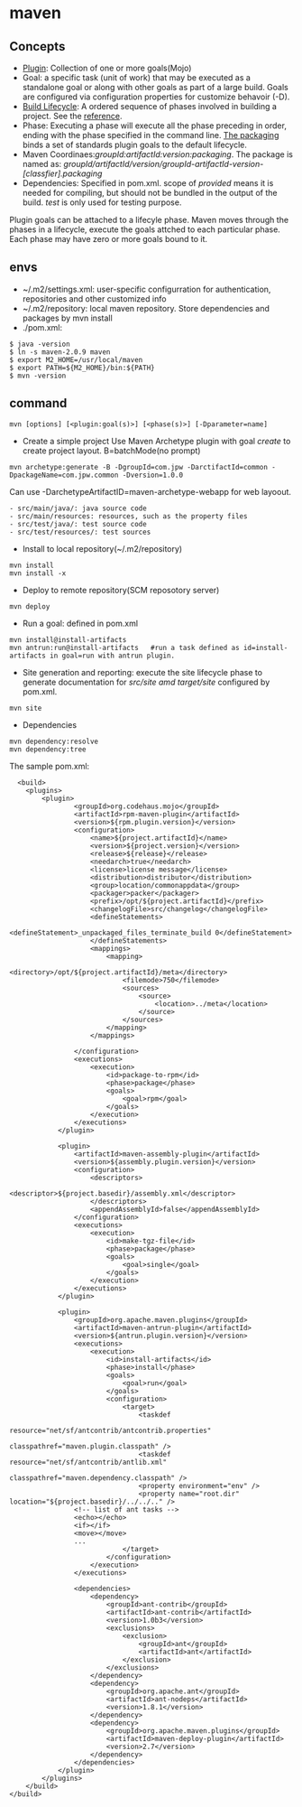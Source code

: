 # maven

## Concepts
- [Plugin](https://maven.apache.org/guides/introduction/introduction-to-plugins.html): Collection of one or more goals(Mojo)
- Goal: a specific task (unit of work) that may be executed as a standalone goal or along with other goals as part of a large build. Goals are configured via configuration properties for customize behavoir (-D).
- [Build Lifecycle](https://maven.apache.org/guides/introduction/introduction-to-the-lifecycle.html): A ordered sequence of phases involved in building a project. See the [reference](https://maven.apache.org/guides/introduction/introduction-to-the-lifecycle.html#Lifecycle_Reference).
- Phase: Executing a phase will execute all the phase preceding in order, ending with the phase specified in the command line. [The packaging](https://maven.apache.org/guides/introduction/introduction-to-the-lifecycle.html#Packaging) binds a set of standards plugin goals  to the default lifecycle.
- Maven Coordinaes:*groupId:artifactId:version:packaging*. The package is named as: *groupId/artifactId/version/groupId-artifactId-version-[classfier].packaging*
- Dependencies: Specified in pom.xml. scope of _provided_ means it is needed for compiling, but should not be bundled in the output of the build. _test_ is only used for testing purpose.

Plugin goals can be attached to a lifecyle phase. Maven moves through the phases in a lifecycle, execute the goals attched to each particular phase. Each phase may have zero or more goals bound to it.

## envs
- ~/.m2/settings.xml: user-specific configurration for authentication, repositories and other customized info
- ~/.m2/repository: local maven repository. Store dependencies and packages by mvn install
- ./pom.xml:
```
$ java -version
$ ln -s maven-2.0.9 maven
$ export M2_HOME=/usr/local/maven
$ export PATH=${M2_HOME}/bin:${PATH}
$ mvn -version
```

## command
```
mvn [options] [<plugin:goal(s)>] [<phase(s)>] [-Dparameter=name]
```
- Create a simple project
Use Maven Archetype plugin with goal *create* to create project layout. B=batchMode(no prompt)
```
mvn archetype:generate -B -DgroupId=com.jpw -DarctifactId=common -DpackageName=com.jpw.common -Dversion=1.0.0
```
Can use -DarchetypeArtifactID=maven-archetype-webapp for web layoout.

    - src/main/java/: java source code
    - src/main/resources: resources, such as the property files
    - src/test/java/: test source code
    - src/test/resources/: test sources

- Install to local repository(~/.m2/repository)
```
mvn install
mvn install -x
```
- Deploy to remote repository(SCM reposotory server)
```
mvn deploy
```
- Run a goal: defined in pom.xml
```
mvn install@install-artifacts
mvn antrun:run@install-artifacts   #run a task defined as id=install-artifacts in goal=run with antrun plugin.
```
- Site generation and reporting: execute the site lifecycle phase to generate documentation for *src/site amd target/site* configured by pom.xml.
```
mvn site
```
- Dependencies
```
mvn dependency:resolve
mvn dependency:tree
```
The sample pom.xml:
```
  <build>
    <plugins>
  		<plugin>
				<groupId>org.codehaus.mojo</groupId>
				<artifactId>rpm-maven-plugin</artifactId>
				<version>${rpm.plugin.version}</version>
				<configuration>
					<name>${project.artifactId}</name>
					<version>${project.version}</version>
					<release>${release}</release>
					<needarch>true</needarch>
					<license>license message</license>
					<distribution>distributor</distribution>
					<group>location/commonappdata</group>
					<packager>packer</packager>
					<prefix>/opt/${project.artifactId}</prefix>
					<changelogFile>src/changelog</changelogFile>
					<defineStatements>
						<defineStatement>_unpackaged_files_terminate_build 0</defineStatement>
					</defineStatements>
					<mappings>
						<mapping>
							<directory>/opt/${project.artifactId}/meta</directory>
							<filemode>750</filemode>
							<sources>
								<source>
									<location>../meta</location>
								</source>
							</sources>
						</mapping>
					</mappings>

				</configuration>
				<executions>
					<execution>
						<id>package-to-rpm</id>
						<phase>package</phase>
						<goals>
							<goal>rpm</goal>
						</goals>
					</execution>
				</executions>
			</plugin>

			<plugin>
				<artifactId>maven-assembly-plugin</artifactId>
				<version>${assembly.plugin.version}</version>
				<configuration>
					<descriptors>
						<descriptor>${project.basedir}/assembly.xml</descriptor>
					</descriptors>
					<appendAssemblyId>false</appendAssemblyId>
				</configuration>
				<executions>
					<execution>
						<id>make-tgz-file</id>
						<phase>package</phase>
						<goals>
							<goal>single</goal>
						</goals>
					</execution>
				</executions>
			</plugin>
      
			<plugin>
				<groupId>org.apache.maven.plugins</groupId>
				<artifactId>maven-antrun-plugin</artifactId>
				<version>${antrun.plugin.version}</version>
				<executions>
					<execution>
						<id>install-artifacts</id>
						<phase>install</phase>
						<goals>
							<goal>run</goal>
						</goals>
						<configuration>
							<target>
								<taskdef
									resource="net/sf/antcontrib/antcontrib.properties"
									classpathref="maven.plugin.classpath" />
								<taskdef resource="net/sf/antcontrib/antlib.xml"
									classpathref="maven.dependency.classpath" />
								<property environment="env" />
								<property name="root.dir"	location="${project.basedir}/../../.." />
                <!-- list of ant tasks -->
                <echo></echo>
                <if></if>
                <move></move>
                ...
							</target>
						</configuration>
					</execution>                
				</executions>

				<dependencies>
					<dependency>
						<groupId>ant-contrib</groupId>
						<artifactId>ant-contrib</artifactId>
						<version>1.0b3</version>
						<exclusions>
							<exclusion>
								<groupId>ant</groupId>
								<artifactId>ant</artifactId>
							</exclusion>
						</exclusions>
					</dependency>
					<dependency>
						<groupId>org.apache.ant</groupId>
						<artifactId>ant-nodeps</artifactId>
						<version>1.8.1</version>
					</dependency>
					<dependency>
						<groupId>org.apache.maven.plugins</groupId>
						<artifactId>maven-deploy-plugin</artifactId>
						<version>2.7</version>
					</dependency>
				</dependencies>
			</plugin>
		</plugins>
	</build>                
</build>
```
##
